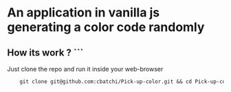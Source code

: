 # An application in vanilla js generating a color code randomly

## How its work ? ```
 Just clone the repo and  run it inside your web-browser
``` diff - In your terminal run :
    git clone git@github.com:cbatchi/Pick-up-color.git && cd Pick-up-color.git && chrome index.html
```
